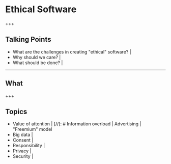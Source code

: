 # Ethical Software

+++

## Talking Points

* What are the challenges in creating "ethical" software? |
* Why should we care? |
* What should be done? |

---

## What

+++

## Topics 

* Value of attention | [//]: # Information overload | Advertising | "Freemium" model
* Big data |
* Consent |
* Responsibility |
* Privacy |
* Security |
